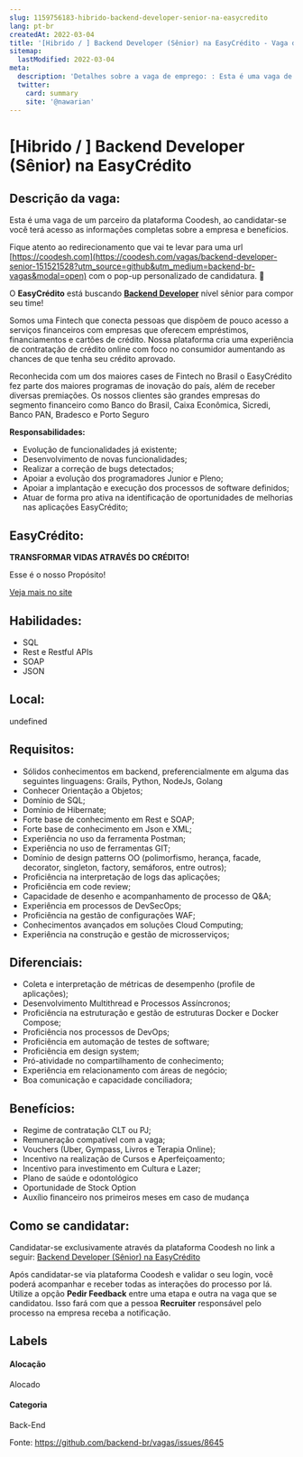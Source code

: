 ```yaml
---
slug: 1159756183-hibrido-backend-developer-senior-na-easycredito
lang: pt-br
createdAt: 2022-03-04
title: '[Hibrido / ] Backend Developer (Sênior) na EasyCrédito - Vaga de Emprego'
sitemap:
  lastModified: 2022-03-04
meta:
  description: 'Detalhes sobre a vaga de emprego: : Esta é uma vaga de um parceiro da plataforma Coodesh, ao candidatar-se você terá acesso as informações completas sobre a empresa e benefícios.  Fique atento ao redirecionamento que vai te levar para uma url [https://coodesh.com](https://coodesh.com/vagas/backend-developer-senior-151521528?utm_source=github&utm_medium=backend-br-vagas&modal=open) com o pop-up personalizado de candidatura. 👋 <p>O <strong>EasyCrédito</strong> está buscando <strong><ins>Backend Developer</ins></strong> nível sênior para compor seu time!</p> <p>Somos uma Fintech que conecta pessoas que dispõem de pouco acesso a serviços financeiros com empresas que oferecem empréstimos, financiamentos e cartões de crédito. Nossa plataforma cria uma experiência de contratação de crédito online com foco no consumidor aumentando as chances de que tenha seu crédito aprovado.</p> <p>Reconhecida com um dos maiores cases de Fintech no Brasil o EasyCrédito fez parte dos maiores programas de inovação do país, além de receber diversas premiações. Os nossos clientes são grandes empresas do segmento financeiro como Banco do Brasil, Caixa Econômica, Sicredi, Banco PAN, Bradesco e Porto Seguro</p> <p><strong>Responsabilidades:</strong></p> <ul> <li>Evolução de funcionalidades já existente;</li> <li>Desenvolvimento de novas funcionalidades;</li> <li>Realizar a correção de bugs detectados;</li> <li>Apoiar a evolução dos programadores Junior e Pleno;</li> <li>Apoiar a implantação e execução dos processos de software definidos;</li> <li>Atuar de forma pro ativa na identificação de oportunidades de melhorias nas aplicações EasyCrédito;</li> </ul>'
  twitter:
    card: summary
    site: '@nawarian'
---
```


# [Hibrido / ] Backend Developer (Sênior) na EasyCrédito

## Descrição da vaga: 
Esta é uma vaga de um parceiro da plataforma Coodesh, ao candidatar-se você terá acesso as informações completas sobre a empresa e benefícios.


Fique atento ao redirecionamento que vai te levar para uma url [https://coodesh.com](https://coodesh.com/vagas/backend-developer-senior-151521528?utm_source=github&utm_medium=backend-br-vagas&modal=open) com o pop-up personalizado de candidatura. 👋
<p>O <strong>EasyCrédito</strong> está buscando <strong><ins>Backend Developer</ins></strong>  nível sênior para compor seu time!</p>
<p>Somos uma Fintech que conecta pessoas que dispõem de pouco acesso a serviços financeiros com empresas que oferecem empréstimos, financiamentos e cartões de crédito. Nossa plataforma cria uma experiência de contratação de crédito online com foco no consumidor aumentando as chances de que tenha seu crédito aprovado.</p>
<p>Reconhecida com um dos maiores cases de Fintech no Brasil o EasyCrédito fez parte dos maiores programas de inovação do país, além de receber diversas premiações. Os nossos clientes são grandes empresas do segmento financeiro como Banco do Brasil, Caixa Econômica, Sicredi, Banco PAN, Bradesco e Porto Seguro</p>
<p><strong>Responsabilidades:</strong></p>
<ul>
<li>Evolução de funcionalidades já existente;</li>
<li>Desenvolvimento de novas funcionalidades;</li>
<li>Realizar a correção de bugs detectados;</li>
<li>Apoiar a evolução dos programadores Junior e Pleno;</li>
<li>Apoiar a implantação e execução dos processos de software definidos;</li>
<li>Atuar de forma pro ativa na identificação de oportunidades de melhorias nas aplicações EasyCrédito;</li>
</ul>

## EasyCrédito: 
 <p><strong>TRANSFORMAR VIDAS ATRAVÉS DO CRÉDITO!</strong></p>
<p>Esse é o nosso Propósito!</p><a href='https://coodesh.com/empresas/easycredito'>Veja mais no site</a>

 ## Habilidades: 
 - SQL 
- Rest e Restful APIs 
- SOAP 
- JSON
## Local: 
 undefined
## Requisitos: 
 - Sólidos conhecimentos em backend, preferencialmente em alguma das seguintes linguagens: Grails, Python, NodeJs, Golang 
- Conhecer Orientação a Objetos; 
- Domínio de SQL; 
- Domínio de Hibernate; 
- Forte base de conhecimento em Rest e SOAP; 
- Forte base de conhecimento em Json e XML; 
- Experiência no uso da ferramenta Postman; 
- Experiência no uso de ferramentas GIT; 
- Domínio de design patterns OO (polimorfismo, herança, facade, decorator, singleton, factory, semáforos, entre outros); 
- Proficiência na interpretação de logs das aplicações; 
- Proficiência em code review; 
- Capacidade de desenho e acompanhamento de processo de Q&A; 
- Experiência em processos de DevSecOps; 
- Proficiência na gestão de configurações WAF; 
- Conhecimentos avançados em soluções Cloud Computing; 
- Experiência na construção e gestão de microsserviços;
## Diferenciais: 
 - Coleta e interpretação de métricas de desempenho (profile de aplicações); 
- Desenvolvimento Multithread e Processos Assíncronos; 
- Proficiência na estruturação e gestão de estruturas Docker e Docker Compose; 
- Proficiência nos processos de DevOps; 
- Proficiência em automação de testes de software; 
- Proficiência em design system; 
- Pró-atividade no compartilhamento de conhecimento; 
- Experiência em relacionamento com áreas de negócio; 
- Boa comunicação e capacidade conciliadora;
## Benefícios: 
 - Regime de contratação CLT ou PJ; 
- Remuneração compatível com a vaga; 
- Vouchers (Uber, Gympass, Livros e Terapia Online); 
- Incentivo na realização de Cursos e Aperfeiçoamento; 
- Incentivo para investimento em Cultura e Lazer; 
- Plano de saúde e odontológico 
- Oportunidade de Stock Option 
- Auxílio financeiro nos primeiros meses em caso de mudança
## Como se candidatar:
Candidatar-se exclusivamente através da plataforma Coodesh no link a seguir: [Backend Developer (Sênior) na EasyCrédito](https://coodesh.com/vagas/backend-developer-senior-151521528?utm_source=github&utm_medium=backend-br-vagas&modal=open)


Após candidatar-se via plataforma Coodesh e validar o seu login, você poderá acompanhar e receber todas as interações do processo por lá. Utilize a opção **Pedir Feedback** entre uma etapa e outra na vaga que se candidatou. Isso fará com que a pessoa **Recruiter** responsável pelo processo na empresa receba a notificação.
## Labels
#### Alocação
Alocado
#### Categoria
Back-End

Fonte: https://github.com/backend-br/vagas/issues/8645